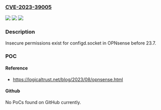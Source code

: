 ### [CVE-2023-39005](https://cve.mitre.org/cgi-bin/cvename.cgi?name=CVE-2023-39005)
![](https://img.shields.io/static/v1?label=Product&message=n%2Fa&color=blue)
![](https://img.shields.io/static/v1?label=Version&message=n%2Fa&color=blue)
![](https://img.shields.io/static/v1?label=Vulnerability&message=n%2Fa&color=brighgreen)

### Description

Insecure permissions exist for configd.socket in OPNsense before 23.7.

### POC

#### Reference
- https://logicaltrust.net/blog/2023/08/opnsense.html

#### Github
No PoCs found on GitHub currently.

